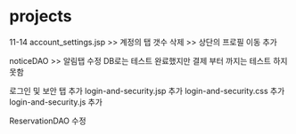 # projects
11-14
account_settings.jsp >> 계정의 탭 갯수 삭제
		>> 상단의 프로필 이동 추가

noticeDAO >> 알림탭 수정
DB로는 테스트 완료했지만 결제 부터 까지는 테스트 하지 못함

로그인 및 보안 탭 추가
login-and-security.jsp 추가
login-and-security.css 추가
login-and-security.js 추가

ReservationDAO 수정

